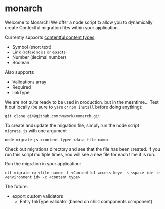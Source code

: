 # monarch
Welcome to Monarch! We offer a node script to allow you to dynamically create Contentful migration files within your application.

Currently supports [contentful content types](https://www.contentful.com/developers/docs/concepts/data-model/):
- Symbol (short text)
- Link (references or assets)
- Number (decimal number)
- Boolean

Also supports:
- Validations array
- Required
- linkType

We are not quite ready to be used in production, but in the meantime...
Test it out locally (be sure to `yarn` or `npm install` before doing anything):
```
git clone git@github.com:wework/monarch.git
```

To create and update the migration file, simply run the node script `migrate.js` with one argument:
```
node migrate.js <content type> <data file name>
```

Check out migrations directory and see that the file has been created. If you run this script multiple times, you will see a new file for each time it is run.

Run the migration in your application:
```
ctf-migrate up <file name> -t <Contentful access-key> -s <space id> -e <environment id> -c <content type>
```

The future:
- export custom validators
  - Entry linkType validator (based on child components component)
